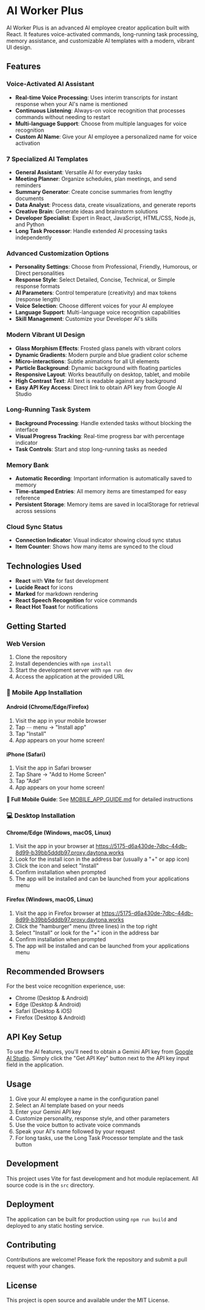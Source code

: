 # AI Worker Plus

AI Worker Plus is an advanced AI employee creator application built with React. It features voice-activated commands, long-running task processing, memory assistance, and customizable AI templates with a modern, vibrant UI design.

## Features

### Voice-Activated AI Assistant
- **Real-time Voice Processing**: Uses interim transcripts for instant response when your AI's name is mentioned
- **Continuous Listening**: Always-on voice recognition that processes commands without needing to restart
- **Multi-language Support**: Choose from multiple languages for voice recognition
- **Custom AI Name**: Give your AI employee a personalized name for voice activation

### 7 Specialized AI Templates
- **General Assistant**: Versatile AI for everyday tasks
- **Meeting Planner**: Organize schedules, plan meetings, and send reminders
- **Summary Generator**: Create concise summaries from lengthy documents
- **Data Analyst**: Process data, create visualizations, and generate reports
- **Creative Brain**: Generate ideas and brainstorm solutions
- **Developer Specialist**: Expert in React, JavaScript, HTML/CSS, Node.js, and Python
- **Long Task Processor**: Handle extended AI processing tasks independently

### Advanced Customization Options
- **Personality Settings**: Choose from Professional, Friendly, Humorous, or Direct personalities
- **Response Style**: Select Detailed, Concise, Technical, or Simple response formats
- **AI Parameters**: Control temperature (creativity) and max tokens (response length)
- **Voice Selection**: Choose different voices for your AI employee
- **Language Support**: Multi-language voice recognition capabilities
- **Skill Management**: Customize your Developer AI's skills

### Modern Vibrant UI Design
- **Glass Morphism Effects**: Frosted glass panels with vibrant colors
- **Dynamic Gradients**: Modern purple and blue gradient color scheme
- **Micro-interactions**: Subtle animations for all UI elements
- **Particle Background**: Dynamic background with floating particles
- **Responsive Layout**: Works beautifully on desktop, tablet, and mobile
- **High Contrast Text**: All text is readable against any background
- **Easy API Key Access**: Direct link to obtain API key from Google AI Studio

### Long-Running Task System
- **Background Processing**: Handle extended tasks without blocking the interface
- **Visual Progress Tracking**: Real-time progress bar with percentage indicator
- **Task Controls**: Start and stop long-running tasks as needed

### Memory Bank
- **Automatic Recording**: Important information is automatically saved to memory
- **Time-stamped Entries**: All memory items are timestamped for easy reference
- **Persistent Storage**: Memory items are saved in localStorage for retrieval across sessions

### Cloud Sync Status
- **Connection Indicator**: Visual indicator showing cloud sync status
- **Item Counter**: Shows how many items are synced to the cloud

## Technologies Used

- **React** with **Vite** for fast development
- **Lucide React** for icons
- **Marked** for markdown rendering
- **React Speech Recognition** for voice commands
- **React Hot Toast** for notifications

## Getting Started

### Web Version
1. Clone the repository
2. Install dependencies with `npm install`
3. Start the development server with `npm run dev`
4. Access the application at the provided URL

### 📱 Mobile App Installation

#### Android (Chrome/Edge/Firefox)
1. Visit the app in your mobile browser
2. Tap ⋯ menu → "Install app"
3. Tap "Install"
4. App appears on your home screen!

#### iPhone (Safari)
1. Visit the app in Safari browser
2. Tap Share → "Add to Home Screen"
3. Tap "Add"
4. App appears on your home screen!

**📖 Full Mobile Guide**: See [MOBILE_APP_GUIDE.md](./MOBILE_APP_GUIDE.md) for detailed instructions

### 💻 Desktop Installation

#### Chrome/Edge (Windows, macOS, Linux)
1. Visit the app in your browser at https://5175-d6a430de-7dbc-44db-8d99-b39bb5dddb97.proxy.daytona.works
2. Look for the install icon in the address bar (usually a "+" or app icon)
3. Click the icon and select "Install"
4. Confirm installation when prompted
5. The app will be installed and can be launched from your applications menu

#### Firefox (Windows, macOS, Linux)
1. Visit the app in Firefox browser at https://5175-d6a430de-7dbc-44db-8d99-b39bb5dddb97.proxy.daytona.works
2. Click the "hamburger" menu (three lines) in the top right
3. Select "Install" or look for the "+" icon in the address bar
4. Confirm installation when prompted
5. The app will be installed and can be launched from your applications menu

## Recommended Browsers

For the best voice recognition experience, use:
- Chrome (Desktop & Android)
- Edge (Desktop & Android)
- Safari (Desktop & iOS)
- Firefox (Desktop & Android)

## API Key Setup

To use the AI features, you'll need to obtain a Gemini API key from [Google AI Studio](https://aistudio.google.com/apikey). Simply click the "Get API Key" button next to the API key input field in the application.

## Usage

1. Give your AI employee a name in the configuration panel
2. Select an AI template based on your needs
3. Enter your Gemini API key
4. Customize personality, response style, and other parameters
5. Use the voice button to activate voice commands
6. Speak your AI's name followed by your request
7. For long tasks, use the Long Task Processor template and the task button

## Development

This project uses Vite for fast development and hot module replacement. All source code is in the `src` directory.

## Deployment

The application can be built for production using `npm run build` and deployed to any static hosting service.

## Contributing

Contributions are welcome! Please fork the repository and submit a pull request with your changes.

## License

This project is open source and available under the MIT License.